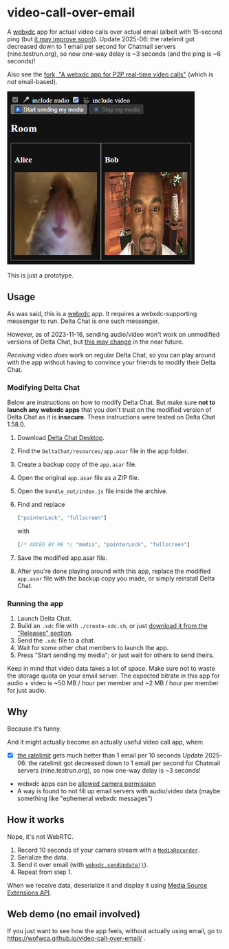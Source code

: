 # video-call-over-email

<!-- Yep, actual video call over actual email. -->

A [webxdc](https://webxdc.org) app for actual video calls over actual email (albeit with 15-second ping (but [it may improve soon](https://github.com/deltachat/deltachat-core-rust/pull/4904))).
Update 2025-06: the ratelimit got decreased down to 1 email per second for Chatmail servers (nine.testrun.org), so now one-way delay is ~3 seconds (and the ping is ~6 seconds)!

Also see the [fork, "A webxdc app for P2P real-time video calls"](https://github.com/WofWca/webxdc-video-call) (which is _not_ email-based).

![A simplistic video call app UI](./screenshot.jpg)

This is just a prototype.

## Usage

As was said, this is a [webxdc](https://webxdc.org) app. It requires a webxdc-supporting messenger to run. Delta Chat is one such messenger.

However, as of 2023-11-16, sending audio/video won't work on unmodified versions of Delta Chat, but [this may change](https://support.delta.chat/t/allow-access-to-camera-geolocation-other-web-apis/2446?u=wofwca) in the near future.

_Receiving_ video _does_ work on regular Delta Chat,
so you can play around with the app
without having to convince your friends to modify their Delta Chat.

### Modifying Delta Chat

Below are instructions on how to modify Delta Chat. But make sure **not to launch any webxdc apps** that you don't trust on the modified version of Delta Chat as it is **insecure**. These instructions were tested on Delta Chat 1.58.0.

1. Download [Delta Chat Desktop](https://delta.chat/).
2. Find the `DeltaChat/resources/app.asar` file in the app folder.
3. Create a backup copy of the `app.asar` file.
3. Open the original `app.asar` file as a ZIP file.
4. Open the `bundle_out/index.js` file inside the archive.
5. Find and replace

   ```javascript
   ["pointerLock", "fullscreen"]
   ```

   with

   ```javascript
   [/* ADDED BY ME */ "media", "pointerLock", "fullscreen"]
   ```

6. Save the modified app.asar file.
7. After you're done playing around with this app, replace the modified `app.asar` file with the backup copy you made, or simply reinstall Delta Chat.

### Running the app

1. Launch Delta Chat.
2. Build an `.xdc` file with `./create-xdc.sh`, or just [download it from the "Releases" section](https://github.com/WofWca/video-call-over-email/releases/latest/download/webxdc-video-call.xdc).
3. Send the `.xdc` file to a chat.
4. Wait for some other chat members to launch the app.
5. Press "Start sending my media"; or just wait for others to send theirs.

Keep in mind that video data takes a lot of space. Make sure not to waste the storage quota on your email server. The expected bitrate in this app for audio + video is ~50 MB / hour per member and ~2 MB / hour per member for just audio.

## Why

Because it's funny.

And it might actually become an actually useful video call app, when:

- [x] [the ratelimit](https://github.com/deltachat/deltachat-core-rust/blob/212751f173139aab3daadcd77388b3551004cabe/src/context.rs#L382) gets much better than 1 email per 10 seconds
      Update 2025-06: the ratelimit got decreased down to 1 email per second for Chatmail servers (nine.testrun.org), so now one-way delay is ~3 seconds!
- webxdc apps can be [allowed camera permission](https://support.delta.chat/t/allow-access-to-camera-geolocation-other-web-apis/2446?u=wofwca)
- A way is found to not fill up email servers with audio/video data (maybe something like "ephemeral webxdc messages")

## How it works

Nope, it's not WebRTC.

1. Record 10 seconds of your camera stream with a [`MediaRecorder`](https://developer.mozilla.org/en-US/docs/Web/API/MediaStream_Recording_API).
2. Serialize the data.
3. Send it over email (with [`webxdc.sendUpdate()`](https://docs.webxdc.org/spec/sendUpdate.html)).
4. Repeat from step 1.

When we receive data, deserialize it and display it using [Media Source Extensions API](https://developer.mozilla.org/en-US/docs/Web/API/Media_Source_Extensions_API).

## Web demo (no email involved)

If you just want to see how the app feels, without actually using email, go to <https://wofwca.github.io/video-call-over-email/> .
